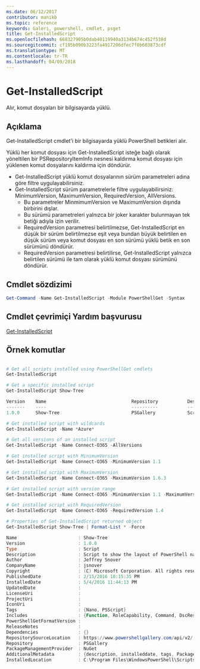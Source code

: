 ```yaml
---
ms.date: 06/12/2017
contributor: manikb
ms.topic: reference
keywords: Galeri, powershell, cmdlet, psget
title: Get-InstalledScript
ms.openlocfilehash: 668327905b0dab40119940a3134b674c452f538d
ms.sourcegitcommit: cf195b090b3223fa4917206dfec7f0b603873cdf
ms.translationtype: MT
ms.contentlocale: tr-TR
ms.lasthandoff: 04/09/2018
---
```

# <a name="get-installedscript"></a>Get-InstalledScript

Alır, komut dosyaları bir bilgisayarda yüklü.

## <a name="description"></a>Açıklama

Get-InstalledScript cmdlet'i bir bilgisayarda yüklü PowerShell betikleri alır.

Yüklü her komut dosyası için Get-InstalledScript isteğe bağlı olarak yöneltilen bir PSRepositoryItemInfo nesnesi kaldırma komut dosyası için yüklenen komut dosyalarını kaldırma için döndürür.

- Get-InstalledScript yüklü komut dosyalarının sürüm parametreleri adına göre filtre uygulayabilirsiniz.
- Get-InstalledScript sürüm parametrelerle filtre uygulayabilirsiniz: MinimumVersion, MaximumVersion, RequiredVersion, AllVersions.
  - Bu parametreler MinmimumVersion ve MaximumVersion dışında birbirini dışlar.
  - Bu sürümü parametreleri yalnızca bir joker karakter bulunmayan tek betiği adıyla izin verilir.
  - RequiredVersion parametresi belirtilmezse, Get-InstalledScript en düşük bir sürüm belirtilmezse eşit veya bundan büyük belirtilen en düşük sürüm veya komut dosyası en son sürümü yüklü betik en son sürümünü döndürür.
  - RequiredVersion parametresi belirtilirse, Get-InstalledScript yalnızca belirtilen sürümü ile tam olarak yüklü komut dosyası sürümünü döndürür.

## <a name="cmdlet-syntax"></a>Cmdlet sözdizimi

```powershell
Get-Command -Name Get-InstalledScript -Module PowerShellGet -Syntax
```

## <a name="cmdlet-online-help-reference"></a>Cmdlet çevrimiçi Yardım başvurusu

[Get-InstalledScript](http://go.microsoft.com/fwlink/?LinkId=619790)

## <a name="example-commands"></a>Örnek komutlar

```powershell

# Get all scripts installed using PowerShellGet cmdlets
Get-InstalledScript

# Get a specific installed script
Get-InstalledScript Show-Tree

Version    Name                                Repository           Description
-------    ----                                ----------           -----------
1.0.0      Show-Tree                           PSGallery            Script to show the layout of PowerShell namespaces (Tr...

# Get installed script with wildcards
Get-InstalledScript -Name *Azure*

# Get all versions of an installed script
Get-InstalledScript -Name Connect-O365 -AllVersions

# Get installed script with MinimumVersion
Get-InstalledScript -Name Connect-O365 -MinimumVersion 1.1

# Get installed script with MaximumVersion
Get-InstalledScript -Name Connect-O365 -MaximumVersion 1.6.3

# Get installed script with version range
Get-InstalledScript -Name Connect-O365 -MinimumVersion 1.1 -MaximumVersion 1.6.3

# Get installed script with RequiredVersion
Get-InstalledScript -Name Connect-O365 -RequiredVersion 1.4

# Properties of Get-InstalledScript returned object
Get-InstalledScript Show-Tree | Format-List * -Force

Name                       : Show-Tree
Version                    : 1.0.0
Type                       : Script
Description                : Script to show the layout of PowerShell namespaces (Trees) using ASCII
Author                     : Jeffrey Snover
CompanyName                : jsnover
Copyright                  : (C) Microsoft Corporation. All rights reserved.
PublishedDate              : 2/15/2016 10:15:35 PM
InstalledDate              : 5/4/2016 11:44:13 PM
UpdatedDate                :
LicenseUri                 :
ProjectUri                 :
IconUri                    :
Tags                       : {Nano, PSScript}
Includes                   : {Function, RoleCapability, Command, DscResource...}
PowerShellGetFormatVersion :
ReleaseNotes               :
Dependencies               : {}
RepositorySourceLocation   : https://www.powershellgallery.com/api/v2/
Repository                 : PSGallery
PackageManagementProvider  : NuGet
AdditionalMetadata         : {description, installeddate, tags, PackageManagementProvider...}
InstalledLocation          : C:\Program Files\WindowsPowerShell\Scripts


```